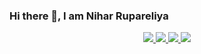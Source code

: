 ### Hi there 👋, I am Nihar Rupareliya

<!--
**NiharR27/NiharR27** is a ✨ _special_ ✨ repository because its `README.md` (this file) appears on your GitHub profile.

Here are some ideas to get you started:

- 🔭 I’m currently working on ...
- 🌱 I’m currently learning ...
- 👯 I’m looking to collaborate on ...
- 🤔 I’m looking for help with ...
- 💬 Ask me about ...
- 📫 How to reach me: ...
- 😄 Pronouns: ...
- ⚡ Fun fact: ...
-->


<div align="center">

<a href="https://github.com/jstrieb/github-stats#gh-dark-mode-only">
<img src="https://raw.githubusercontent.com/NiharR27/github-stats/master/generated/overview.svg#gh-dark-mode-only" />
<img src="https://raw.githubusercontent.com/NiharR27/github-stats/master/generated/languages.svg#gh-dark-mode-only" />
</a>
<a href="https://github.com/jstrieb/github-stats#gh-light-mode-only">
<img src="https://raw.githubusercontent.com/NiharR27/github-stats/master/generated/overview.svg#gh-light-mode-only" />
<img src="https://raw.githubusercontent.com/NiharR27/github-stats/master/generated/languages.svg#gh-light-mode-only" />
</a>

</div>
